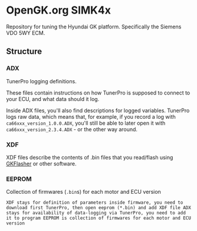 # OpenGK.org SIMK4x

Repository for tuning the Hyundai GK platform. Specifically the Siemens VDO 5WY ECM.

## Structure

### ADX 

TunerPro logging definitions. 

These files contain instructions on how TunerPro is supposed to connect to your ECU, and what data should it log.

Inside ADX files, you'll also find descriptions for logged variables. TunerPro logs raw data, which means
that, for example, if you record a log with `ca66xxx_version_1.0.0.ADX`, you'll still be able to later 
open it with `ca66xxx_version_2.3.4.ADX` - or the other way around.

### XDF 

XDF files describe the contents of .bin files that you read/flash using [GKFlasher](https://github.com/Dante383/GKFlasher) or other software.


### EEPROM

Collection of firmwares (`.bin`s) for each motor and ECU version

``
XDF stays for definition of parameters inside firmware, you need to download first TunerPro, then open eeprom (*.bin) and add XDF file
ADX stays for availability of data-logging via TunerPro, you need to add it to program
EEPROM is collection of firmwares for each motor and ECU version
``